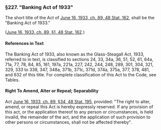 ### §227. "Banking Act of 1933" ###

The short title of the Act of [June 16, 1933, ch. 89, 48 Stat. 162](/statviewer.htm?volume=48&page=162), shall be the "Banking Act of 1933."

([June 16, 1933, ch. 89, §1, 48 Stat. 162](/statviewer.htm?volume=48&page=162).)

#### References in Text ####

The Banking Act of 1933, also known as the Glass-Steagall Act, 1933, referred to in text, is classified to sections 24, 33, 34a, 36, 51, 52, 61, 64a, 71a, 77, 78, 84, 85, 161, 197a, 221a, 227, 242, 244, 248, 289, 301, 304, 321, 329, 333 to 338, 347, 348a, 371b, 371c, 371d, 374a, 375a, 377, 378, 481, and 632 of this title. For complete classification of this Act to the Code, see Tables.

#### Right To Amend, Alter or Repeal; Separability ####

Act [June 16, 1933, ch. 89, §34, 48 Stat. 195](/statviewer.htm?volume=48&page=195), provided: "The right to alter, amend, or repeal this Act is hereby expressly reserved. If any provision of this act, or the application thereof to any person or circumstances, is held invalid, the remainder of the act, and the application of such provision to other persons or circumstances, shall not be affected thereby".